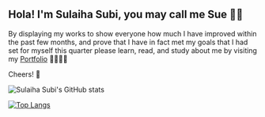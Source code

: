 ## Hola! I'm Sulaiha Subi, you may call me Sue 👋🏻
By displaying my works to show everyone how much I have improved within the past few months, and prove that I have in fact met my goals that I had set for myself this quarter please learn, read, and study about me by visiting my <a href="https://sulaihasubi.github.io">Portfolio</a> 👩🏻‍💻✨

Cheers! 🥂


<!--
**sulaihasubi/sulaihasubi** is a ✨ _special_ ✨ repository because its `README.md` (this file) appears on your GitHub profile.
-->

<!-- [![Sulaiha Subi's wakatime stats](https://github-readme-stats.vercel.app/api/wakatime?username=sulaihasubi)](https://github.com/sulaihasubi/github-readme-stats) -->

![Sulaiha Subi's GitHub stats](https://github-readme-stats.vercel.app/api?username=sulaihasubi&show_icons=true&include_all_commits)



<!-- [![Sulaiha Subi's wakatime stats](https://github-readme-stats.vercel.app/api/wakatime?username=sulaihasubi)](https://github.com/sulaihasubi/github-readme-stats) -->



[![Top Langs](https://github-readme-stats.vercel.app/api/top-langs/?username=anuraghazra&layout=compact&langs_count=8&card_width=445)](https://github.com/anuraghazra/github-readme-stats)


<!-- <a href="https://github.com/sulaihasubi/github-readme-stats">
  <img align="center" src="https://github-readme-stats.vercel.app/api/top-langs/?username=sulaihasubi&layout=compact" />
</a>
<a href="https://github.com/sulaihasubi/github-readme-stats">
  <img align="center" src="https://github-readme-stats.vercel.app/api?username=sulaihasubi&show_icons=true" /> -->
</a>



<!-- <div id="over" style="position:absolute; width:200%; height:100%">
<img src = "https://github-readme-stats.vercel.app/api?username=sulaihasubi&&show_icons=true&title_color=ffffff&icon_color=ffdb58&text_color=daf7dc&bg_color=151515">
</div> -->
